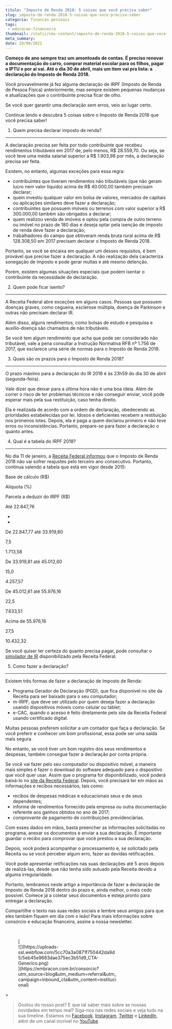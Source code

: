 ```yaml
---
titulo: "Imposto de Renda 2018: 5 coisas que você precisa saber"
slug: imposto-de-renda-2018-5-coisas-que-voce-precisa-saber
categoria: financas-pessoais
tags:
 - educacao-financeira
thumbnail: /static/cms-content/imposto-de-renda-2018-5-coisas-que-voce-precisa-saber.jpg
meta_summary: 
date: 28/09/2021
---
```

**Começo de ano sempre traz um amontoado de contas. É preciso renovar a documentação do carro, comprar material escolar para os filhos, pagar o IPTU e por aí vai. Até o dia 30 de abril, mais um item vai pra lista: a declaração do Imposto de Renda 2018.**

Você provavelmente já fez alguma declaração de IRPF (Imposto de Renda de Pessoa Física) anteriormente, mas sempre existem pequenas mudanças e atualizações que o contribuinte precisa ficar de olho.

Se você quer garantir uma declaração sem erros, veio ao lugar certo.

Continue lendo e descubra 5 coisas sobre o Imposto de Renda 2018 que você precisa saber!

1. Quem precisa declarar imposto de renda?
------------------------------------------

A declaração precisa ser feita por todo contribuinte que recebeu rendimentos tributáveis em 2017 de, pelo menos, R$ 28.559,70. Ou seja, se você teve uma média salarial superior a R$ 1.903,98 por mês, a declaração precisa ser feita.

Existem, no entanto, algumas exceções para essa regra:

- contribuintes que tiveram rendimentos não tributáveis (que não geram lucro nem valor líquido) acima de R$ 40.000,00 também precisam declarar;
- quem investiu qualquer valor em bolsa de valores, mercados de capitais ou aplicações similares deve fazer a declaração;
- contribuintes que possuem imóveis ou terrenos com valor superior a R$ 300.000,00 também são obrigados a declarar;
- quem realizou venda de imóveis e optou pela compra de outro terreno ou imóvel no prazo de 180 dias e deseja optar pela isenção de imposto de renda deve fazer a declaração;
- trabalhadores do campo que obtiveram renda bruta rural acima de R$ 128.308,50 em 2017 precisam declarar o Imposto de Renda 2018.

Portanto, se você se encaixa em qualquer um desses requisitos, é bem provável que precise fazer a declaração. A não realização dela caracteriza sonegação de imposto e pode gerar multas e até mesmo detenção.

Porém, existem algumas situações especiais que podem isentar o contribuinte da necessidade de declaração.

2. Quem pode ficar isento?
--------------------------

A Receita Federal abre exceções em alguns casos. Pessoas que possuem doenças graves, como cegueira, esclerose múltipla, doença de Parkinson e outras não precisam declarar IR.

Além disso, alguns rendimentos, como bolsas de estudo e pesquisa e auxílio-doença são chamados de não tributáveis.

Se você tem algum rendimento que acha que pode ser considerado não tributável, vale a pena consultar a Instrução Normativa RFB nº 1.756 de 2017, que esclarece uma série de normas para o Imposto de Renda 2018.

3. Quais são os prazos para o Imposto de Renda 2018?
----------------------------------------------------

O prazo máximo para a declaração do IR 2018 é às 23h59 do dia 30 de abril (segunda-feira).

Vale dizer que deixar para a última hora não é uma boa ideia. Além de correr o risco de ter problemas técnicos e não conseguir enviar, você pode esperar mais pela sua restituição, caso tenha direito.

Ela é realizada de acordo com a ordem de declaração, obedecendo as prioridades estabelecidas por lei. Idosos e deficientes recebem a restituição nos primeiros lotes. Depois, ela é paga a quem declarou primeiro e não teve erros ou inconsistências. Portanto, prepare-se para fazer a declaração o quanto antes.

4. Qual é a tabela do IRPF 2018?
--------------------------------

No dia 11 de janeiro, a [Receita Federal informou](https://g1.globo.com/economia/noticia/orcamento-de-2018-nao-preve-correcao-da-tabela-do-ir-diz-receita-federal.ghtml) que o Imposto de Renda 2018 não vai sofrer reajustes pelo terceiro ano consecutivo. Portanto, continua valendo a tabela que está em vigor desde 2015:

Base de cálculo (R$)

Alíquota (%)

Parcela a deduzir do IRPF (R$)

Até 22.847,76

-

-

De 22.847,77 até 33.919,80

7,5

1.713,58

De 33.919,81 até 45.012,60

15,0

4.257,57

De 45.012,61 até 55.976,16

22,5

7.633,51

Acima de 55.976,16

27,5

10.432,32

Se você quiser ter certeza do quanto precisa pagar, pode consultar o [simulador de IR](http://idg.receita.fazenda.gov.br/orientacao/tributaria/declaracoes-e-demonstrativos/dirpf/simulacao-de-aliquota-efetiva-1) disponibilizado pela Receita Federal.

5. Como fazer a declaração?
---------------------------

Existem três formas de fazer a declaração de Imposto de Renda:

- Programa Gerador de Declaração (PGD), que fica disponível no site da Receita para ser baixado para o seu computador;
- m-IRPF, que deve ser utilizado por quem deseja fazer a declaração usando dispositivos móveis como celular ou tablet;
- e-CAC, quando o acesso é feito diretamente pelo site da Receita Federal usando certificado digital.

Muitas pessoas preferem solicitar a um contador que faça a declaração. Se você preferir e conhecer um bom profissional, essa pode ser uma saída mais segura.

No entanto, se você tiver um bom registro dos seus rendimentos e despesas, também consegue fazer a declaração por conta própria.

Se você vai fazer pelo seu computador ou dispositivo móvel, a maneira mais simples é fazer o download do software adequado para o dispositivo que você quer usar. Assim que o programa for disponibilizado, você poderá baixá-lo no [site da Receita Federal](http://idg.receita.fazenda.gov.br/interface/cidadao/irpf/). Depois, você precisará ter em mãos as informações e recibos necessários, tais como:

- recibos de despesas médicas e educacionais seus e de seus dependentes;
- informe de rendimentos fornecido pela empresa ou outra documentação referente aos ganhos obtidos no ano de 2017;
- comprovante de pagamento de contribuições previdenciárias.

Com esses dados em mãos, basta preencher as informações solicitadas no programa, anexar os documentos e enviar a sua declaração. É importante guardar o recibo para comprovar que você prestou a sua declaração.

Depois, você poderá acompanhar o processamento e, se solicitado pela Receita ou se você perceber algum erro, fazer as devidas retificações.

Você pode apresentar retificações nas suas declarações até 5 anos depois de realizá-las, desde que não tenha sido autuado pela Receita devido a alguma irregularidade.

Portanto, lembramos neste artigo a importância de fazer a declaração de Imposto de Renda 2018 dentro do prazo e, ainda melhor, o mais cedo possível. Comece já a coletar seus documentos e esteja pronto para entregar a declaração.

Compartilhe o texto nas suas redes sociais e lembre seus amigos para que eles também fiquem em dia com o leão! Para mais informações sobre consórcio e educação financeira, assine a nossa newsletter.

‍

<figure class="w-richtext-figure-type-image w-richtext-align-center" style="max-width:310px">[<div>![](https://uploads-ssl.webflow.com/5cc70a3a0871f750442da9d5/5eb45e9683dae375ec3b51d9_CTA-Generico.png)</div>](https://embracon.com.br/consorcio?utm_source=blog&utm_medium=referral&utm_campaign=inbound_cta&utm_content=institucional)</figure>> ‍

> Gostou do nosso post? E que tal saber mais sobre as nossas novidades em tempo real? Siga-nos nas redes sociais e veja tudo na sua timeline. Estamos no [Facebook](https://www.facebook.com/embracon/), [Instagram](https://www.instagram.com/embraconoficial/), [Twitter](https://twitter.com/embracon) e [LinkedIn](https://www.linkedin.com/company/1018875/), além de um canal incrível no [YouTube](https://www.youtube.com/channel/UCL-Y0mv9zc73Iek48NLUBzQ).
